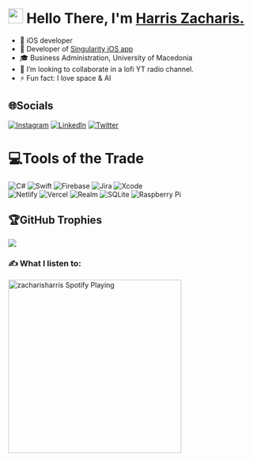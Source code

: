 <h1 align="left"><img src="https://raw.githubusercontent.com/sidbelbase/sidbelbase/master/wave.gif" width="30px"><strong> Hello There, I'm <a href="http://instagram.com/zacharisharris">Harris Zacharis.</a></strong>
</h1>

- 🌱 iOS developer
- 💭 Developer of [Singularity iOS app](https://zacharisharris.github.io/singularity/)
- 🎓 Business Administration, University of Macedonia
- 👯 I’m looking to collaborate in a lofi YT radio channel.
- ⚡ Fun fact: I love space & AI


## 🌐Socials
[![Instagram](https://img.shields.io/badge/Instagram-%23E4405F.svg?logo=Instagram&logoColor=white)](https://instagram.com/zacharisharris)  [![LinkedIn](https://img.shields.io/badge/LinkedIn-%230077B5.svg?logo=linkedin&logoColor=white)](https://linkedin.com/in/zacharisharris)  [![Twitter](https://img.shields.io/badge/Twitter-%231DA1F2.svg?logo=Twitter&logoColor=white)](https://twitter.com/zacharisharris) 

  
# 💻Tools of the Trade
![C#](https://img.shields.io/badge/c%23-%23239120.svg?style=for-the-badge&logo=c-sharp&logoColor=white) ![Swift](https://img.shields.io/badge/swift-F54A2A?style=for-the-badge&logo=swift&logoColor=white) ![Firebase](https://img.shields.io/badge/firebase-%23039BE5.svg?style=for-the-badge&logo=firebase) ![Jira](https://img.shields.io/badge/jira-%230A0FFF.svg?style=for-the-badge&logo=jira&logoColor=white) <img alt="Xcode" src="https://img.shields.io/badge/xcode-%230097e6.svg?&style=for-the-badge&logo=xcode&logoColor=white" /> <br>
 ![Netlify](https://img.shields.io/badge/netlify-%23000000.svg?style=for-the-badge&logo=netlify&logoColor=#00C7B7) ![Vercel](https://img.shields.io/badge/vercel-%23000000.svg?style=for-the-badge&logo=vercel&logoColor=white) ![Realm](https://img.shields.io/badge/Realm-39477F?style=for-the-badge&logo=realm&logoColor=white) ![SQLite](https://img.shields.io/badge/sqlite-%2307405e.svg?style=for-the-badge&logo=sqlite&logoColor=white) ![Raspberry Pi](https://img.shields.io/badge/-RaspberryPi-C51A4A?style=for-the-badge&logo=Raspberry-Pi)

## 🏆GitHub Trophies
![](https://github-profile-trophy.vercel.app/?username=zacharisharris&theme=darkhub&no-frame=false&no-bg=false&margin-w=4)



### ✍️ What I listen to:
 [<img src="https://spotify-readme-widget.vercel.app/api/spotify-playing" alt="zacharisharris Spotify Playing" width="350" />](https://open.spotify.com/user/zaxarisharris)









